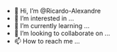 - 👋 Hi, I’m @Ricardo-Alexandre
- 👀 I’m interested in ...
- 🌱 I’m currently learning ...
- 💞️ I’m looking to collaborate on ...
- 📫 How to reach me ...

